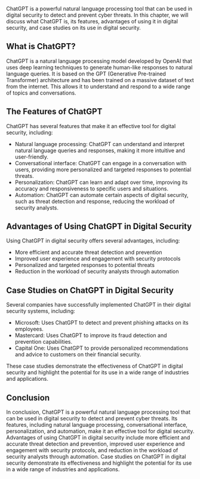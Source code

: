

ChatGPT is a powerful natural language processing tool that can be used in digital security to detect and prevent cyber threats. In this chapter, we will discuss what ChatGPT is, its features, advantages of using it in digital security, and case studies on its use in digital security.

What is ChatGPT?
----------------

ChatGPT is a natural language processing model developed by OpenAI that uses deep learning techniques to generate human-like responses to natural language queries. It is based on the GPT (Generative Pre-trained Transformer) architecture and has been trained on a massive dataset of text from the internet. This allows it to understand and respond to a wide range of topics and conversations.

The Features of ChatGPT
-----------------------

ChatGPT has several features that make it an effective tool for digital security, including:

* Natural language processing: ChatGPT can understand and interpret natural language queries and responses, making it more intuitive and user-friendly.
* Conversational interface: ChatGPT can engage in a conversation with users, providing more personalized and targeted responses to potential threats.
* Personalization: ChatGPT can learn and adapt over time, improving its accuracy and responsiveness to specific users and situations.
* Automation: ChatGPT can automate certain aspects of digital security, such as threat detection and response, reducing the workload of security analysts.

Advantages of Using ChatGPT in Digital Security
-----------------------------------------------

Using ChatGPT in digital security offers several advantages, including:

* More efficient and accurate threat detection and prevention
* Improved user experience and engagement with security protocols
* Personalized and targeted responses to potential threats
* Reduction in the workload of security analysts through automation

Case Studies on ChatGPT in Digital Security
-------------------------------------------

Several companies have successfully implemented ChatGPT in their digital security systems, including:

* Microsoft: Uses ChatGPT to detect and prevent phishing attacks on its employees.
* Mastercard: Uses ChatGPT to improve its fraud detection and prevention capabilities.
* Capital One: Uses ChatGPT to provide personalized recommendations and advice to customers on their financial security.

These case studies demonstrate the effectiveness of ChatGPT in digital security and highlight the potential for its use in a wide range of industries and applications.

Conclusion
----------

In conclusion, ChatGPT is a powerful natural language processing tool that can be used in digital security to detect and prevent cyber threats. Its features, including natural language processing, conversational interface, personalization, and automation, make it an effective tool for digital security. Advantages of using ChatGPT in digital security include more efficient and accurate threat detection and prevention, improved user experience and engagement with security protocols, and reduction in the workload of security analysts through automation. Case studies on ChatGPT in digital security demonstrate its effectiveness and highlight the potential for its use in a wide range of industries and applications.
